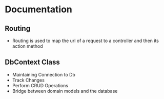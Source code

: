# Documentation

## Routing
- Routing is used to map the url of a request to a controller and then its action method

## DbContext Class
- Maintaining Connection to Db
- Track Changes
- Perform CRUD Operations
- Bridge between domain models and the database
 
